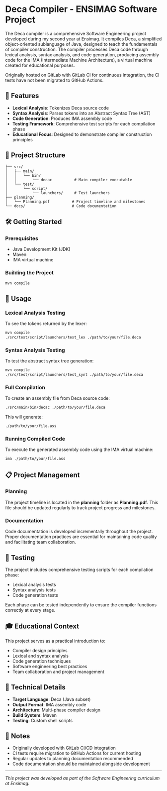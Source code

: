 # Deca Compiler - ENSIMAG Software Project

The Deca compiler is a comprehensive Software Engineering project developed during my second year at Ensimag. It compiles Deca, a simplified object-oriented sublanguage of Java, designed to teach the fundamentals of compiler construction. The compiler processes Deca code through lexical analysis, syntax analysis, and code generation, producing assembly code for the IMA (Intermediate Machine Architecture), a virtual machine created for educational purposes.

Originally hosted on GitLab with GitLab CI for continuous integration, the CI tests have not been migrated to GitHub Actions.

## 🚀 Features

- **Lexical Analysis**: Tokenizes Deca source code
- **Syntax Analysis**: Parses tokens into an Abstract Syntax Tree (AST)
- **Code Generation**: Produces IMA assembly code
- **Testing Framework**: Comprehensive test scripts for each compilation phase
- **Educational Focus**: Designed to demonstrate compiler construction principles

## 📁 Project Structure

```
├── src/
│   ├── main/
│   │   └── bin/
│   │       └── decac          # Main compiler executable
│   └── test/
│       └── script/
│           └── launchers/     # Test launchers
├── planning/
│   └── Planning.pdf          # Project timeline and milestones
└── docs/                     # Code documentation
```

## 🛠️ Getting Started

### Prerequisites

- Java Development Kit (JDK)
- Maven
- IMA virtual machine

### Building the Project

```bash
mvn compile
```

## 📖 Usage

### Lexical Analysis Testing

To see the tokens returned by the lexer:

```bash
mvn compile
./src/test/script/launchers/test_lex ./path/to/your/file.deca
```

### Syntax Analysis Testing

To test the abstract syntax tree generation:

```bash
mvn compile
./src/test/script/launchers/test_synt ./path/to/your/file.deca
```

### Full Compilation

To create an assembly file from Deca source code:

```bash
./src/main/bin/decac ./path/to/your/file.deca
```

This will generate:
```bash
./path/to/your/file.ass
```

### Running Compiled Code

To execute the generated assembly code using the IMA virtual machine:

```bash
ima ./path/to/your/file.ass
```

## 📋 Project Management

### Planning
The project timeline is located in the **planning** folder as **Planning.pdf**. This file should be updated regularly to track project progress and milestones.

### Documentation
Code documentation is developed incrementally throughout the project. Proper documentation practices are essential for maintaining code quality and facilitating team collaboration.

## 🧪 Testing

The project includes comprehensive testing scripts for each compilation phase:
- Lexical analysis tests
- Syntax analysis tests
- Code generation tests

Each phase can be tested independently to ensure the compiler functions correctly at every stage.

## 🎓 Educational Context

This project serves as a practical introduction to:
- Compiler design principles
- Lexical and syntax analysis
- Code generation techniques
- Software engineering best practices
- Team collaboration and project management

## 🔧 Technical Details

- **Target Language**: Deca (Java subset)
- **Output Format**: IMA assembly code
- **Architecture**: Multi-phase compiler design
- **Build System**: Maven
- **Testing**: Custom shell scripts

## 📝 Notes

- Originally developed with GitLab CI/CD integration
- CI tests require migration to GitHub Actions for current hosting
- Regular updates to planning documentation recommended
- Code documentation should be maintained alongside development

---

*This project was developed as part of the Software Engineering curriculum at Ensimag.*
